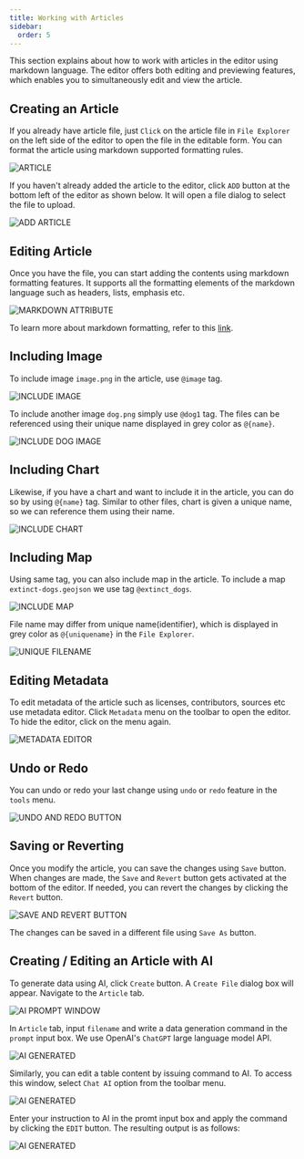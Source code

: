 ```yaml
---
title: Working with Articles
sidebar:
  order: 5
---
```


This section explains about how to work with articles in the editor using markdown language. The editor offers both editing and previewing features, which enables you to simultaneously edit and view the article.

## Creating an Article

If you already have article file, just `Click` on the article file in `File Explorer` on the left side of the editor to open the file in the editable form. You can format the article using markdown supported formatting rules.

![ARTICLE](./assets/working-with-articles/article.png)

If you haven't already added the article to the editor, click `ADD` button at the bottom left of the editor as shown below. It will open a file dialog to select the file to upload.

![ADD ARTICLE](./assets/working-with-articles/article-add.png)

## Editing Article

Once you have the file, you can start adding the contents using markdown formatting features. It supports all the formatting elements of the markdown language such as headers, lists, emphasis etc.

![MARKDOWN ATTRIBUTE](./assets/working-with-articles/article-markdown-attributes.png)

To learn more about markdown formatting, refer to this [link](https://www.markdownguide.org/basic-syntax/).

## Including Image

To include image `image.png` in the article, use `@image` tag.

![INCLUDE IMAGE](./assets/working-with-articles/article-tag-image.png)

To include another image `dog.png` simply use `@dog1` tag. The files can be referenced using their unique name displayed in grey color as `@{name}`.

![INCLUDE DOG IMAGE](./assets/working-with-articles/article-tag.png)

## Including Chart

Likewise, if you have a chart and want to include it in the article, you can do so by using `@{name}` tag. Similar to other files, chart is given a unique name, so we can reference them using their name.

![INCLUDE CHART](./assets/working-with-articles/article-tag-chart.png)

## Including Map

Using same tag, you can also include map in the article. To include a map `extinct-dogs.geojson` we use tag
`@extinct_dogs`.

![INCLUDE MAP](./assets/working-with-articles/article-tag-map.png)

File name may differ from unique name(identifier), which is displayed in grey color as `@{uniquename}` in the `File Explorer`.

![UNIQUE FILENAME](./assets/working-with-articles/article-tag-map-filename.png)

## Editing Metadata

To edit metadata of the article such as licenses, contributors, sources etc use metadata editor. Click `Metadata` menu on the toolbar to open the editor. To hide the editor, click on the menu again.

![METADATA EDITOR](./assets/working-with-articles/article-metadata.png)

## Undo or Redo

You can undo or redo your last change using `undo` or `redo` feature in the `tools` menu.

![UNDO AND REDO BUTTON](./assets/working-with-articles/article-undo-redo.png)

## Saving or Reverting

Once you modify the article, you can save the changes using `Save` button. When changes are made, the `Save` and `Revert` button gets activated at the bottom of the editor. If needed, you can revert the changes by clicking the `Revert` button.

![SAVE AND REVERT BUTTON](./assets/working-with-articles/article-save-revert.png)

The changes can be saved in a different file using `Save As` button.

## Creating / Editing an Article with AI

To generate data using AI, click `Create` button. A `Create File` dialog box will appear. Navigate to the `Article` tab.

![AI PROMPT WINDOW](./assets/working-with-articles/article-ai.png)

In `Article` tab, input `filename` and write a data generation command in the `prompt` input box. We use OpenAI's `ChatGPT` large language model API.

![AI GENERATED](./assets/working-with-articles/article-ai-generated.png)

Similarly, you can edit a table content by issuing command to AI. To access this window, select `Chat AI` option from the toolbar menu.

![AI GENERATED](./assets/working-with-articles/article-ai-edit.png)

Enter your instruction to AI in the promt input box and apply the command by clicking the `EDIT` button. The resulting output is as follows:

![AI GENERATED](./assets/working-with-articles/article-ai-edit-output.png)

